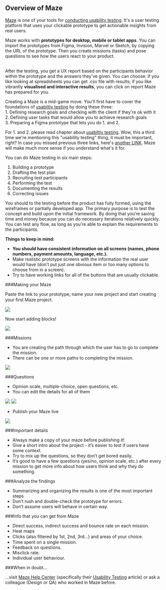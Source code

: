 ## Overview of Maze

[Maze](https://maze.design/) is one of your tools for [conducting usability testing](https://infinum.com/handbook/books/design/design-process/discovery/usability-testing). It's a user testing platform that uses your clickable prototype to get actionable insights from real users. 

Maze works with **prototypes for desktop, mobile or tablet apps**. You can import the prototypes from Figma, Invision, Marvel or Sketch, by copying the URL of the prototype. Then you create missions (tasks) and pose questions to see how the users react to your product.

<br>After the testing, you get a UX report based on the participants behavior within the prototype and the answers they've given. You can choose: if you like looking at spreadsheets you can get .csv file with results; if you like vibrantly **visualised and interactive results**, you can click on report Maze has prepared for you.

Creating a Maze is a mid-game move. You'll first have to cover the foundations of [usabiltiy testing](https://infinum.com/handbook/books/design/design-process/discovery/usability-testing) by doing these three:
<br>1. Defining research goals and checking with the client if they're ok with it
<br>2. Defining user tasks that would allow you to achieve research goals
<br>3. Preparing a Figma prototype that lets you do 1. and 2.

For 1. and 2. please read chapter about [usabiltiy testing](https://infinum.com/handbook/books/design/design-process/discovery/usability-testing). Wow, this a third time we're mentioning this "usability testing" thing, it must be important, right? In case you missed previous three links, here's [another LINK](https://infinum.com/handbook/books/design/design-process/discovery/usability-testing). Maze will make much more sense if you understand what's it for.

You can do Maze testing in six main steps:

1. Building a prototype
2. Drafting the test plan
3. Recruiting test participants
4. Performing the test
5. Documenting the results
6. Correcting issues

You should to the testing before the product has fully formed, using the wireframes or partially developed app. The primary purpose is to test the concept and build upon the initial framework. By doing that you’re saving time and money because you can do necessary iterations relatively quickly. You can test any flow, as long as you’re able to explain the requirements to the participants.

**Things to keep in mind:**

- **You should have consistent information on all screens (names, phone numbers, payment amounts, language, etc.).**
- Make realistic prototype screens with the information the real user would have (don’t put just one obvious item or too many options to choose from in a screen).
- Try to have working links for all of the buttons that are usually clickable.

###Making your Maze

Paste the link to your prototype, name your new project and start creating your ﬁrst Maze project.

![](/img/tools-maze-1.jpg)

Now start adding blocks!

![](/img/tools-maze-2.jpg)


###Missions

- You are creating the path through which the user has to go to complete the mission.
- There can be one or more paths to completing the mission.

![](/img/tools-maze-3.jpg)


###Questions

- Opinion scale, multiple-choice, open questions, etc.
- You can edit the details for all of them

![](/img/tools-maze-4.jpg)
![](/img/tools-maze-5.jpg)

- Publish your Maze live

![](/img/tools-maze-6.jpg)

###Important details

- Always make a copy of your maze before publishing it!
- Give a short intro about the project - it’s easier to test if users have some context.
- Try to mix up the questions, so they don’t get bored easily.
- It’s good to have a few questions (yes/no, opinion scale, etc.) after every mission to get more info about how users think and why they do something.

###Analyze the findings

- Summarizing and organizing the results is one of the most important steps
- Don’t rush and double-check the prototype for errors.
- Don’t assume users will behave in certain way.

###Info that you can get from Maze

- Direct success, indirect success and bounce rate on each mission.
- Heat maps
- Clicks (also ﬁltered by 1st, 2nd, 3rd…) and areas of your choice.
- Time spent on a single mission.
- Feedback on questions.
- Misclick rate.
- Individual user behaviour.

###When in doubt...

...visit [Maze Help Center](https://help.maze.design/en/) (specifically their [Usability Testing](https://maze.design/guides/usability-testing) article) or ask a colleague (Design or QA) who worked in Maze before.
